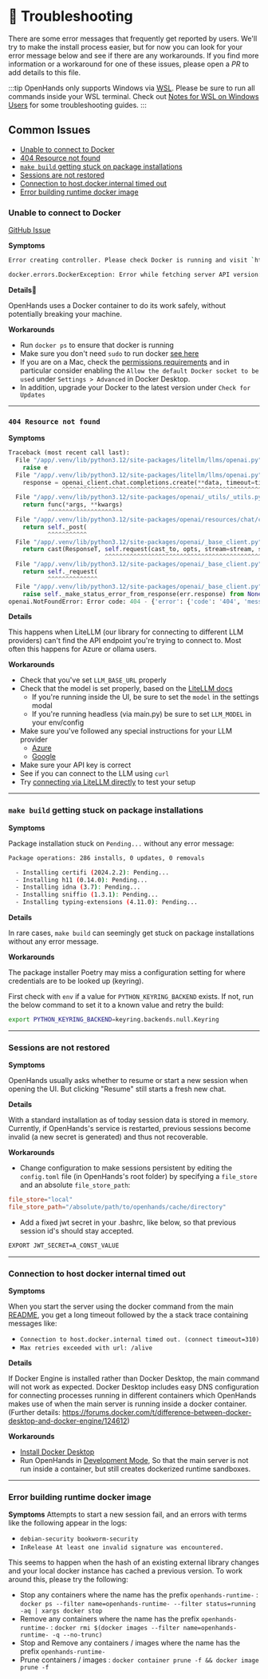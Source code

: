 # 🚧 Troubleshooting

There are some error messages that frequently get reported by users.
We'll try to make the install process easier, but for now you can look for your error message below and see if there are any workarounds.
If you find more information or a workaround for one of these issues, please open a *PR* to add details to this file.

:::tip
OpenHands only supports Windows via [WSL](https://learn.microsoft.com/en-us/windows/wsl/install).
Please be sure to run all commands inside your WSL terminal.
Check out [Notes for WSL on Windows Users](troubleshooting/windows) for some troubleshooting guides.
:::

## Common Issues

* [Unable to connect to Docker](#unable-to-connect-to-docker)
* [404 Resource not found](#404-resource-not-found)
* [`make build` getting stuck on package installations](#make-build-getting-stuck-on-package-installations)
* [Sessions are not restored](#sessions-are-not-restored)
* [Connection to host.docker.internal timed out](#connection-to-host-docker-internal-timed-out)
* [Error building runtime docker image](#error-building-runtime-docker-image)

### Unable to connect to Docker

[GitHub Issue](https://github.com/All-Hands-AI/OpenHands/issues/1226)

**Symptoms**

```bash
Error creating controller. Please check Docker is running and visit `https://docs.all-hands.dev/modules/usage/troubleshooting` for more debugging information.
```

```bash
docker.errors.DockerException: Error while fetching server API version: ('Connection aborted.', FileNotFoundError(2, 'No such file or directory'))
```

**Details**

OpenHands uses a Docker container to do its work safely, without potentially breaking your machine.

**Workarounds**

* Run `docker ps` to ensure that docker is running
* Make sure you don't need `sudo` to run docker [see here](https://www.baeldung.com/linux/docker-run-without-sudo)
* If you are on a Mac, check the [permissions requirements](https://docs.docker.com/desktop/mac/permission-requirements/) and in particular consider enabling the `Allow the default Docker socket to be used` under `Settings > Advanced` in Docker Desktop.
* In addition, upgrade your Docker to the latest version under `Check for Updates`

---
### `404 Resource not found`

**Symptoms**

```python
Traceback (most recent call last):
  File "/app/.venv/lib/python3.12/site-packages/litellm/llms/openai.py", line 414, in completion
    raise e
  File "/app/.venv/lib/python3.12/site-packages/litellm/llms/openai.py", line 373, in completion
    response = openai_client.chat.completions.create(**data, timeout=timeout)  # type: ignore
               ^^^^^^^^^^^^^^^^^^^^^^^^^^^^^^^^^^^^^^^^^^^^^^^^^^^^^^^^^^^^^^
  File "/app/.venv/lib/python3.12/site-packages/openai/_utils/_utils.py", line 277, in wrapper
    return func(*args, **kwargs)
           ^^^^^^^^^^^^^^^^^^^^^
  File "/app/.venv/lib/python3.12/site-packages/openai/resources/chat/completions.py", line 579, in create
    return self._post(
           ^^^^^^^^^^^
  File "/app/.venv/lib/python3.12/site-packages/openai/_base_client.py", line 1232, in post
    return cast(ResponseT, self.request(cast_to, opts, stream=stream, stream_cls=stream_cls))
                           ^^^^^^^^^^^^^^^^^^^^^^^^^^^^^^^^^^^^^^^^^^^^^^^^^^^^^^^^^^^^^^^^^
  File "/app/.venv/lib/python3.12/site-packages/openai/_base_client.py", line 921, in request
    return self._request(
           ^^^^^^^^^^^^^^
  File "/app/.venv/lib/python3.12/site-packages/openai/_base_client.py", line 1012, in _request
    raise self._make_status_error_from_response(err.response) from None
openai.NotFoundError: Error code: 404 - {'error': {'code': '404', 'message': 'Resource not found'}}
```

**Details**

This happens when LiteLLM (our library for connecting to different LLM providers) can't find
the API endpoint you're trying to connect to. Most often this happens for Azure or ollama users.

**Workarounds**

* Check that you've set `LLM_BASE_URL` properly
* Check that the model is set properly, based on the [LiteLLM docs](https://docs.litellm.ai/docs/providers)
  * If you're running inside the UI, be sure to set the `model` in the settings modal
  * If you're running headless (via main.py) be sure to set `LLM_MODEL` in your env/config
* Make sure you've followed any special instructions for your LLM provider
  * [Azure](/modules/usage/llms/azure-llms)
  * [Google](/modules/usage/llms/google-llms)
* Make sure your API key is correct
* See if you can connect to the LLM using `curl`
* Try [connecting via LiteLLM directly](https://github.com/BerriAI/litellm) to test your setup

---
### `make build` getting stuck on package installations

**Symptoms**

Package installation stuck on `Pending...` without any error message:

```bash
Package operations: 286 installs, 0 updates, 0 removals

  - Installing certifi (2024.2.2): Pending...
  - Installing h11 (0.14.0): Pending...
  - Installing idna (3.7): Pending...
  - Installing sniffio (1.3.1): Pending...
  - Installing typing-extensions (4.11.0): Pending...
```

**Details**

In rare cases, `make build` can seemingly get stuck on package installations
without any error message.

**Workarounds**

The package installer Poetry may miss a configuration setting for where credentials are to be looked up (keyring).

First check with `env` if a value for `PYTHON_KEYRING_BACKEND` exists.
If not, run the below command to set it to a known value and retry the build:

```bash
export PYTHON_KEYRING_BACKEND=keyring.backends.null.Keyring
```

---
### Sessions are not restored

**Symptoms**

OpenHands usually asks whether to resume or start a new session when opening the UI.
But clicking "Resume" still starts a fresh new chat.

**Details**

With a standard installation as of today session data is stored in memory.
Currently, if OpenHands's service is restarted, previous sessions become
invalid (a new secret is generated) and thus not recoverable.

**Workarounds**

* Change configuration to make sessions persistent by editing the `config.toml`
file (in OpenHands's root folder) by specifying a `file_store` and an
absolute `file_store_path`:

```toml
file_store="local"
file_store_path="/absolute/path/to/openhands/cache/directory"
```

* Add a fixed jwt secret in your .bashrc, like below, so that previous session id's
should stay accepted.

```bash
EXPORT JWT_SECRET=A_CONST_VALUE
```

---
### Connection to host docker internal timed out

**Symptoms**

When you start the server using the docker command from the main [README](https://github.com/All-Hands-AI/OpenHands/README.md), you get a long timeout
followed by the a stack trace containing messages like:

* `Connection to host.docker.internal timed out. (connect timeout=310)`
* `Max retries exceeded with url: /alive`

**Details**

If Docker Engine is installed rather than Docker Desktop, the main command will not work as expected.
Docker Desktop includes easy DNS configuration for connecting processes running in different containers
which OpenHands makes use of when the main server is running inside a docker container.
(Further details: https://forums.docker.com/t/difference-between-docker-desktop-and-docker-engine/124612)

**Workarounds**

* [Install Docker Desktop](https://www.docker.com/products/docker-desktop/)
* Run OpenHands in [Development Mode](https://github.com/All-Hands-AI/OpenHands/blob/main/Development.md),
  So that the main server is not run inside a container, but still creates dockerized runtime sandboxes.

---
### Error building runtime docker image

**Symptoms**
Attempts to start a new session fail, and an errors with terms like the following appear in the logs:
* `debian-security bookworm-security`
* `InRelease At least one invalid signature was encountered.`

This seems to happen when the hash of an existing external library changes and your local docker instance has
cached a previous version. To work around this, please try the following:

* Stop any containers where the name has the prefix `openhands-runtime-` :
  `docker ps --filter name=openhands-runtime- --filter status=running -aq | xargs docker stop`
* Remove any containers where the name has the prefix `openhands-runtime-` :
  `docker rmi $(docker images --filter name=openhands-runtime- -q --no-trunc)`
* Stop and Remove any containers / images where the name has the prefix `openhands-runtime-`
* Prune containers / images : `docker container prune -f && docker image prune -f`
